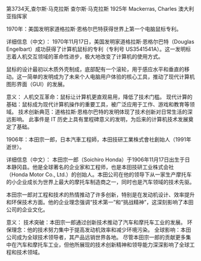 第3734天,查尔斯·马克拉斯
查尔斯·马克拉斯 1925年
Mackerras, Charles 澳大利亚指挥家
 
1970年：美国发明家道格拉斯·恩格尔巴特获得世界上第一个电脑鼠标专利。

详细信息（中文）：
1970年11月17日，美国发明家道格拉斯·恩格尔巴特（Douglas Engelbart）成功获得了计算机鼠标的专利（专利号 US3541541A）。这一发明标志着人机交互领域的革命性进步，极大地改变了计算机的使用方式。

鼠标的设计最初以木质外壳制成，底部配有一个滚轮，用于感应水平和垂直的移动。这一简单的发明成为了未来个人电脑用户体验的核心工具，推动了现代计算机图形界面（GUI）的发展。

意义：
人机交互革命：鼠标让计算机更直观易用，降低了技术门槛。
现代计算的基础：鼠标成为现代计算机操作的重要工具，被广泛应用于工作、游戏和教育等领域。
技术创新典范：道格拉斯·恩格尔巴特的发明体现了技术创新对日常生活的深远影响。
此事件是 IT 历史上具有里程碑意义的发明，为后来的计算机技术发展奠定了基础。


1906年：本田宗一郎，日本汽車工程師，本田技研工業株式會社創始人（1991年逝世）。

详细信息（中文）：
本田宗一郎（Soichiro Honda）于1906年11月17日出生于日本静冈县。他是全球著名的企业家和工程师，也是本田技研工业株式会社（Honda Motor Co., Ltd.）的创始人。本田公司在他的领导下从一家生产摩托车的小企业成长为世界上最大的摩托车制造商之一，同时也是汽车领域的技术先驱。

本田宗一郎对工程和技术的热情推动了许多创新，特别是在发动机设计、效率提升和环保技术方面。他的企业理念强调“技术第一”和“挑战精神”，这深刻影响了本田公司的企业文化。

意义：
技术突破：本田宗一郎通过创新技术推动了汽车和摩托车工业的发展。
环保理念：他的技术努力集中于提高发动机效率和减少环境污染。
全球影响：本田公司成为全球技术领导者，其产品远销世界各地。
尽管本田宗一郎的贡献更多集中在汽车和摩托车工业，但他所展现的技术创新精神和领导能力深深影响了全球工程和技术领域。